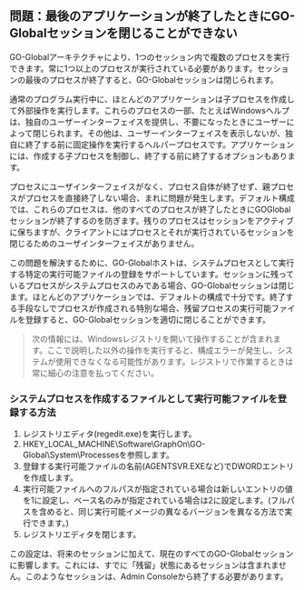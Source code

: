 ## 問題：最後のアプリケーションが終了したときにGO-Globalセッションを閉じることができない

GO-Globalアーキテクチャにより、1つのセッション内で複数のプロセスを実行できます。常に1つ以上のプロセスが実行されている必要があります。セッションの最後のプロセスが終了すると、GO-Globalセッションは閉じられます。

通常のプログラム実行中に、ほとんどのアプリケーションは子プロセスを作成して外部操作を実行します。これらのプロセスの一部、たとえばWindowsヘルプは、独自のユーザーインターフェイスを提供し、不要になったときにユーザーによって閉じられます。その他は、ユーザーインターフェイスを表示しないが、独自に終了する前に固定操作を実行するヘルパープロセスです。アプリケーションには、作成する子プロセスを制御し、終了する前に終了するオプションもあります。

プロセスにユーザインターフェイスがなく、プロセス自体が終了せず、親プロセスがプロセスを直接終了しない場合、まれに問題が発生します。デフォルト構成では、これらのプロセスは、他のすべてのプロセスが終了したときにGOGlobalセッションが終了するのを防ぎます。残りのプロセスはセッションをアクティブに保ちますが、クライアントにはプロセスとそれが実行されているセッションを閉じるためのユーザインターフェイスがありません。

この問題を解決するために、GO-Globalホストは、システムプロセスとして実行する特定の実行可能ファイルの登録をサポートしています。セッションに残っているプロセスがシステムプロセスのみである場合、GO-Globalセッションは閉じます。ほとんどのアプリケーションでは、デフォルトの構成で十分です。終了する手段なしでプロセスが作成される特別な場合、残留プロセスの実行可能ファイルを登録すると、GO-Globalセッションを適切に閉じることができます。

>次の情報には、Windowsレジストリを開いて操作することが含まれます。ここで説明した以外の操作を実行すると、構成エラーが発生し、システムが使用できなくなる可能性があります。レジストリで作業するときは常に細心の注意を払ってください。

### システムプロセスを作成するファイルとして実行可能ファイルを登録する方法

1. レジストリエディタ(regedit.exe)を実行します。
2. HKEY_LOCAL_MACHINE\Software\GraphOn\GO-Global\System\Processesを参照します。
3. 登録する実行可能ファイルの名前(AGENTSVR.EXEなど)でDWORDエントリを作成します。
4. 実行可能ファイルへのフルパスが指定されている場合は新しいエントリの値を1に設定し、ベース名のみが指定されている場合は2に設定します。(フルパスを含めると、同じ実行可能イメージの異なるバージョンを異なる方法で実行できます。)
5. レジストリエディタを閉じます。

この設定は、将来のセッションに加えて、現在のすべてのGO-Globalセッションに影響します。これには、すでに「残留」状態にあるセッションは含まれません。このようなセッションは、Admin Consoleから終了する必要があります。